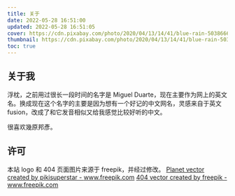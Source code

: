 ```yaml
---
title: 关于
date: 2022-05-28 16:51:00
updated: 2022-05-28 16:51:05
cover: https://cdn.pixabay.com/photo/2020/04/13/14/41/blue-rain-5038666_1280.jpg
thumbnail: https://cdn.pixabay.com/photo/2020/04/13/14/41/blue-rain-5038666_1280.jpg
toc: true
---
```


## 关于我

浮枕，之前用过很长一段时间的名字是 Miguel Duarte，现在主要作为网上的英文名。换成现在这个名字的主要是因为想有一个好记的中文网名，灵感来自于英文 fusion，改成了和它发音相似又给我感觉比较好听的中文。

很喜欢幾原邦彥。

## 许可

本站 logo 和 404 页面图片来源于 freepik，并经过修改。
<a href="https://www.freepik.com/vectors/planet">Planet vector created by pikisuperstar - www.freepik.com</a>
<a href="https://www.freepik.com/vectors/404">404 vector created by freepik - www.freepik.com</a>
